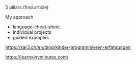 
5 pillars (find article)

My approach
- language-cheat-sheet
- individual projects
- guided examples



https://sar3.ch/en/blog/kinder-programmieren-erfahrungen


https://learnxinyminutes.com/
